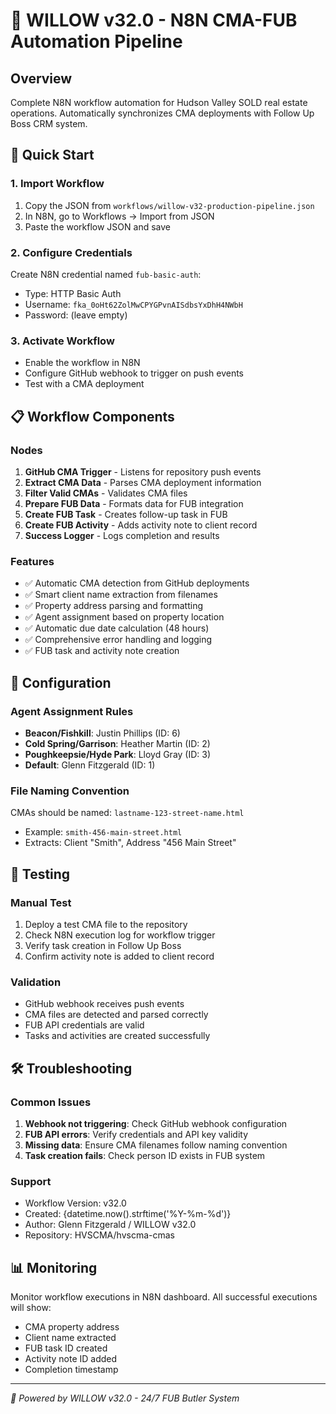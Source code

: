 # 🧠 WILLOW v32.0 - N8N CMA-FUB Automation Pipeline

## Overview
Complete N8N workflow automation for Hudson Valley SOLD real estate operations. Automatically synchronizes CMA deployments with Follow Up Boss CRM system.

## 🚀 Quick Start

### 1. Import Workflow
1. Copy the JSON from `workflows/willow-v32-production-pipeline.json`
2. In N8N, go to Workflows → Import from JSON
3. Paste the workflow JSON and save

### 2. Configure Credentials
Create N8N credential named `fub-basic-auth`:
- Type: HTTP Basic Auth
- Username: `fka_0oHt62ZolMwCPYGPvnAISdbsYxDhH4NWbH`
- Password: (leave empty)

### 3. Activate Workflow
- Enable the workflow in N8N
- Configure GitHub webhook to trigger on push events
- Test with a CMA deployment

## 📋 Workflow Components

### Nodes
1. **GitHub CMA Trigger** - Listens for repository push events
2. **Extract CMA Data** - Parses CMA deployment information
3. **Filter Valid CMAs** - Validates CMA files
4. **Prepare FUB Data** - Formats data for FUB integration
5. **Create FUB Task** - Creates follow-up task in FUB
6. **Create FUB Activity** - Adds activity note to client record
7. **Success Logger** - Logs completion and results

### Features
- ✅ Automatic CMA detection from GitHub deployments
- ✅ Smart client name extraction from filenames
- ✅ Property address parsing and formatting
- ✅ Agent assignment based on property location
- ✅ Automatic due date calculation (48 hours)
- ✅ Comprehensive error handling and logging
- ✅ FUB task and activity note creation

## 🔧 Configuration

### Agent Assignment Rules
- **Beacon/Fishkill**: Justin Phillips (ID: 6)
- **Cold Spring/Garrison**: Heather Martin (ID: 2)  
- **Poughkeepsie/Hyde Park**: Lloyd Gray (ID: 3)
- **Default**: Glenn Fitzgerald (ID: 1)

### File Naming Convention
CMAs should be named: `lastname-123-street-name.html`
- Example: `smith-456-main-street.html`
- Extracts: Client "Smith", Address "456 Main Street"

## 🎯 Testing

### Manual Test
1. Deploy a test CMA file to the repository
2. Check N8N execution log for workflow trigger
3. Verify task creation in Follow Up Boss
4. Confirm activity note is added to client record

### Validation
- GitHub webhook receives push events
- CMA files are detected and parsed correctly
- FUB API credentials are valid
- Tasks and activities are created successfully

## 🛠️ Troubleshooting

### Common Issues
1. **Webhook not triggering**: Check GitHub webhook configuration
2. **FUB API errors**: Verify credentials and API key validity
3. **Missing data**: Ensure CMA filenames follow naming convention
4. **Task creation fails**: Check person ID exists in FUB system

### Support
- Workflow Version: v32.0
- Created: {datetime.now().strftime('%Y-%m-%d')}
- Author: Glenn Fitzgerald / WILLOW v32.0
- Repository: HVSCMA/hvscma-cmas

## 📊 Monitoring
Monitor workflow executions in N8N dashboard. All successful executions will show:
- CMA property address
- Client name extracted
- FUB task ID created
- Activity note ID added
- Completion timestamp

---
*🧠 Powered by WILLOW v32.0 - 24/7 FUB Butler System*
